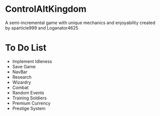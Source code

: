 # ControlAltKingdom

A semi-incremental game with unique mechanics and enjoyability created by sparticle999 and Loganator4625

# To Do List

- Implement Idleness
- Save Game
- NavBar
- Research
- Wizardry
- Combat
- Random Events
- Training Soldiers
- Premium Currency
- Prestige System

